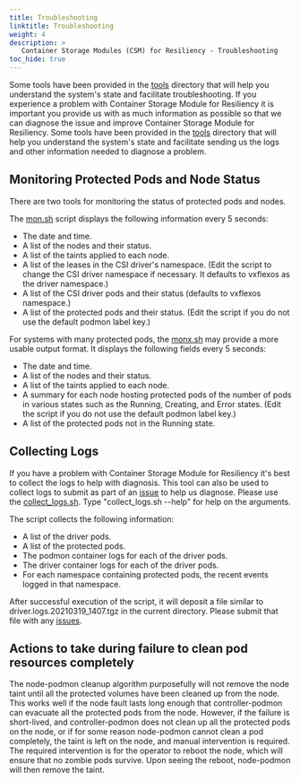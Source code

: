 ```yaml
---
title: Troubleshooting
linktitle: Troubleshooting
weight: 4
description: >
   Container Storage Modules (CSM) for Resiliency - Troubleshooting 
toc_hide: true
---
```


Some tools have been provided in the [tools](https://github.com/dell/karavi-resiliency/blob/main/tools) directory that will help you understand the system's state and facilitate troubleshooting.
If you experience a problem with Container Storage Module for Resiliency it is important you provide us with as much information as possible so that we can diagnose the issue and improve Container Storage Module for Resiliency. Some tools have been provided in the [tools](https://github.com/dell/karavi-resiliency/blob/main/tools) directory that will help you understand the system's state and facilitate sending us the logs and other information needed to diagnose a problem.

## Monitoring Protected Pods and Node Status

There are two tools for monitoring the status of protected pods and nodes.

The [mon.sh](https://github.com/dell/karavi-resiliency/blob/main/tools/mon.sh) script displays the following information every 5 seconds:

* The date and time.
* A list of the nodes and their status.
* A list of the taints applied to each node.
* A list of the leases in the CSI driver's namespace. (Edit the script to change the CSI driver namespace if necessary. It defaults to vxflexos as the driver namespace.)
* A list of the CSI driver pods and their status (defaults to vxflexos namespace.) 
* A list of the protected pods and their status. (Edit the script if you do not use the default podmon label key.)

For systems with many protected pods, the [monx.sh](https://github.com/dell/karavi-resiliency/blob/main/tools/monx.sh) may provide a more usable output format. It displays the following fields every 5 seconds:

* The date and time.
* A list of the nodes and their status.
* A list of the taints applied to each node.
* A summary for each node hosting protected pods of the number of pods in various states such as the Running, Creating, and Error states. (Edit the script if you do not use the default podmon label key.)
* A list of the protected pods not in the Running state.

## Collecting Logs

If you have a problem with Container Storage Module for Resiliency it's best to collect the logs to help with diagnosis.  This tool can also be used to collect logs to submit as part of an [issue](https://github.com/dell/csm/issues) to help us diagnose. Please use the [collect_logs.sh](https://github.com/dell/karavi-resiliency/blob/main/tools/collect_logs.sh). Type "collect_logs.sh --help" for help on the arguments.

The script collects the following information:
* A list of the driver pods.
* A list of the protected pods.
* The podmon container logs for each of the driver pods.
* The driver container logs for each of the driver pods.
* For each namespace containing protected pods, the recent events logged in that namespace.

After successful execution of the script, it will deposit a file similar to driver.logs.20210319_1407.tgz in the current directory. Please submit that file with any [issues](https://github.com/dell/csm/issues).

## Actions to take during failure to clean pod resources completely

The node-podmon cleanup algorithm purposefully will not remove the node taint until all the protected volumes have been cleaned up from the node. This works well if the node fault lasts long enough that controller-podmon can evacuate all the protected pods from the node. However, if the failure is short-lived, and controller-podmon does not clean up all the protected pods on the node, or if for some reason node-podmon cannot clean a pod completely, the taint is left on the node, and manual intervention is required. The required intervention is for the operator to reboot the node, which will ensure that no zombie pods survive. Upon seeing the reboot, node-podmon will then remove the taint.
